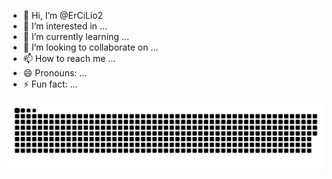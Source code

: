- 👋 Hi, I’m @ErCiLio2
- 👀 I’m interested in ...
- 🌱 I’m currently learning ...
- 💞️ I’m looking to collaborate on ...
- 📫 How to reach me ...
- 😄 Pronouns: ...
- ⚡ Fun fact: ...

<picture>
  <source media="(prefers-color-scheme: dark)" srcset="https://raw.githubusercontent.com/ErCiLio2/ErCiLio2/output/github-contribution-grid-snake-dark.svg">
  <source media="(prefers-color-scheme: light)" srcset="https://raw.githubusercontent.com/ErCiLio2/ErCiLio2/output/github-contribution-grid-snake.svg">
  <img alt="github contribution grid snake animation" src="https://raw.githubusercontent.com/ErCiLio2/ErCiLio2/output/github-contribution-grid-snake.svg">
</picture>
<br><br>
<!---
ErCiLio2/ErCiLio2 is a ✨ special ✨ repository because its `README.md` (this file) appears on your GitHub profile.
You can click the Preview link to take a look at your changes.
--->
